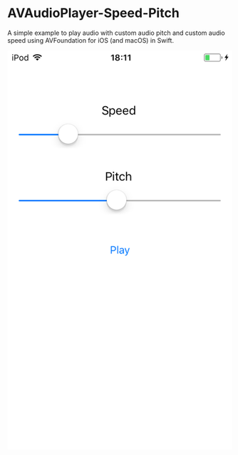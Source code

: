 # AVAudioPlayer-Speed-Pitch

A simple example to play audio with custom audio pitch and custom audio speed using AVFoundation for iOS (and macOS) in Swift. 


![alt text](https://github.com/arvedviehweger/AVAudioPlayer-Speed-Pitch/raw/master/Screenshot.png)
